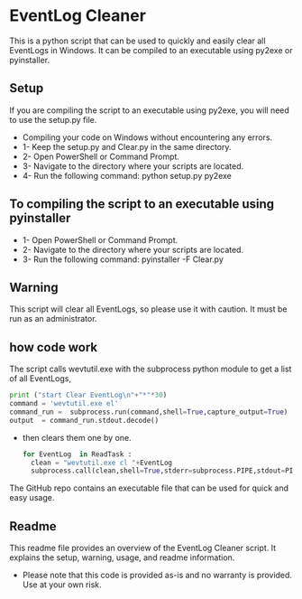 # EventLog Cleaner

This is a python script that can be used to quickly and easily clear all EventLogs in Windows. It can be compiled to an executable using py2exe or pyinstaller.

## Setup

If you are compiling the script to an executable using py2exe, you will need to use the setup.py file.
*  Compiling your code on Windows without encountering any errors.
  * 1-  Keep the setup.py and Clear.py in the same directory.
  * 2-  Open PowerShell or Command Prompt.
  * 3- Navigate to the directory where your scripts are located.
  * 4-  Run the following command: python setup.py py2exe
  ## To compiling the script to an executable using pyinstaller
  * 1- Open PowerShell or Command Prompt.
  * 2- Navigate to the directory where your scripts are located.
  * 3- Run the following command: pyinstaller -F Clear.py
## Warning

This script will clear all EventLogs, so please use it with caution. It must be run as an administrator.
## how code work
The script calls wevtutil.exe with the subprocess python module to get a list of all EventLogs,
```python
print ("start Clear EventLog\n"+"*"*30)
command = 'wevtutil.exe el'
command_run =  subprocess.run(command,shell=True,capture_output=True)
output  = command_run.stdout.decode()
```
* then clears them one by one.
  ```python
  for EventLog  in ReadTask :
    clean = "wevtutil.exe cl "+EventLog
    subprocess.call(clean,shell=True,stderr=subprocess.PIPE,stdout=PIPE)
  ```
The GitHub repo contains an executable file that can be used for quick and easy usage.

## Readme

This readme file provides an overview of the EventLog Cleaner script. It explains the setup, warning, usage, and readme information.
* Please note that this code is provided as-is and no warranty is provided. Use at your own risk.
